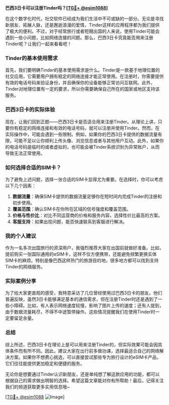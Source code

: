 **巴西3日卡可以注册Tinder吗？[[TG💪+ @esim1088](https://t.me/s/esim1088)]**

在这个数字化时代，社交软件已经成为我们生活中不可或缺的一部分。无论是寻找新朋友、拓展人脉，还是邂逅浪漫的爱情，Tinder这样的应用程序都为我们提供了极大的便利。不过，对于经常旅行或者短期出国的人来说，使用Tinder可能会遇到一些小问题，比如网络连接的问题。那么，巴西3日卡究竟能否用来注册Tinder呢？让我们一起来看看吧！

### Tinder的基本使用需求

首先，我们要明确Tinder的基本使用需求是什么。Tinder是一款基于地理位置的社交应用，它需要用户拥有稳定的网络连接才能正常使用。在注册时，你需要提供有效的电话号码来验证身份，并且确保你的设备能够正常访问互联网。此外，Tinder对地理位置有一定的要求，所以你需要确保自己所在的国家或地区支持该服务。

### 巴西3日卡的实际体验

现在，让我们回到正题——巴西3日卡是否适合用来注册Tinder。从理论上讲，只要你有稳定的网络连接和有效的电话号码，就可以注册并使用Tinder。然而，在实际操作中，可能会遇到一些限制。例如，如果你的巴西3日卡提供的数据流量有限，可能不足以让你顺利上传头像、浏览信息或者与其他用户互动。此外，如果你的电话号码是临时的或者虚拟的，也可能会被Tinder系统识别为异常账户，从而导致无法正常使用。

### 如何选择合适的SIM卡？

为了避免上述问题，选择一张合适的SIM卡显得尤为重要。在选择时，你可以考虑以下几个因素：

1. **数据流量**：确保SIM卡提供的数据流量足够你在短时间内完成Tinder的注册和初步使用。
2. **覆盖范围**：确认SIM卡在你所在区域的信号强度和覆盖范围。
3. **价格与性价比**：对比不同运营商的价格和服务内容，选择性价比最高的方案。
4. **客服支持**：如果出现问题，能否快速联系到客服进行解决。

### 我的个人建议

作为一名多次出国旅行的资深用户，我强烈推荐大家在出国前就做好准备。比如，提前购买一张国际通用的eSIM卡，这样不仅方便携带，还能避免频繁更换实体SIM卡的麻烦。特别是像巴西这样热门的旅游目的地，很多地方都可以找到支持Tinder的网络服务。

### 实际案例分享

为了给大家更直观的感受，我特意采访了几位曾经使用过巴西3日卡的朋友。他们普遍反映，虽然3日卡能够满足基本的通信需求，但在注册Tinder时还是遇到了一些小障碍。比如，有人表示网络速度较慢，影响了图片上传的速度；还有人提到，由于数据流量耗尽，不得不中途暂停操作。这些情况提醒我们在使用Tinder时一定要留足余量。

### 总结

综上所述，巴西3日卡在理论上是可以用来注册Tinder的，但实际效果可能会因具体条件而有所不同。因此，建议大家在出行前多做功课，选择最适合自己的网络解决方案。如果你不想费心挑选，可以直接尝试那些专为旅行设计的eSIM卡产品，它们往往能提供更加稳定和便捷的服务。

无论你是想要通过Tinder认识新朋友，还是单纯想了解这款应用的功能，都可以根据自己的需求做出明智的选择。希望这篇文章能对你有所帮助！最后，记得关注我们的频道获取更多实用信息哦~

[[TG💪+ @esim1088](https://t.me/s/esim1088) ![Image](https://i.postimg.cc/4NQfJmqS/Snipaste-2025-05-13-00-14-12.png)]